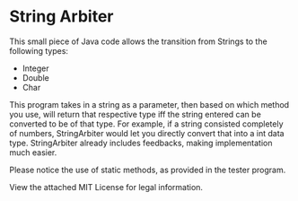 # String Arbiter
This small piece of Java code allows the transition from Strings to the following types:
- Integer
- Double
- Char

This program takes in a string as a parameter, then based on which method you use, will return that respective type iff the string entered can be converted to be of that type. For example, if a string consisted completely of numbers, StringArbiter would let you directly convert that into a int data type. StringArbiter already includes feedbacks, making implementation much easier.

Please notice the use of static methods, as provided in the tester program.

View the attached MIT License for legal information.
